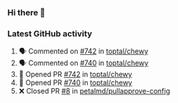 ### Hi there 👋


### Latest GitHub activity
<!--START_SECTION:activity-->
1. 🗣 Commented on [#742](https://github.com/toptal/chewy/issues/742) in [toptal/chewy](https://github.com/toptal/chewy)
2. 🗣 Commented on [#740](https://github.com/toptal/chewy/issues/740) in [toptal/chewy](https://github.com/toptal/chewy)
3. 💪 Opened PR [#742](https://github.com/toptal/chewy/pull/742) in [toptal/chewy](https://github.com/toptal/chewy)
4. 💪 Opened PR [#740](https://github.com/toptal/chewy/pull/740) in [toptal/chewy](https://github.com/toptal/chewy)
5. ❌ Closed PR [#8](https://github.com/petalmd/pullapprove-config/pull/8) in [petalmd/pullapprove-config](https://github.com/petalmd/pullapprove-config)
<!--END_SECTION:activity-->

<!--
**Bhacaz/bhacaz** is a ✨ _special_ ✨ repository because its `README.md` (this file) appears on your GitHub profile.

Here are some ideas to get you started:

- 🔭 I’m currently working on ...
- 🌱 I’m currently learning ...
- 👯 I’m looking to collaborate on ...
- 🤔 I’m looking for help with ...
- 💬 Ask me about ...
- 📫 How to reach me: ...
- 😄 Pronouns: ...
- ⚡ Fun fact: ...
-->
